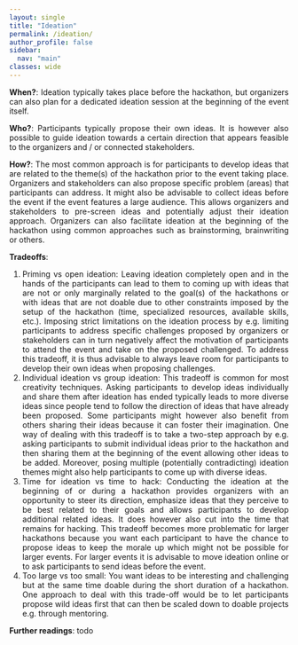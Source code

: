```yaml
---
layout: single
title: "Ideation"
permalink: /ideation/
author_profile: false
sidebar:
  nav: "main"
classes: wide
---
```

<style>
  p { text-align:justify; }
  li { text-align:justify; }
</style>
<p><b>When?</b>: Ideation typically takes place before the hackathon, but organizers can also plan for a dedicated ideation session at the beginning of the event itself.</p>
<p><b>Who?</b>: Participants typically propose their own ideas. It is however also possible to guide ideation towards a certain direction that appears feasible to the organizers and / or connected stakeholders.</p>
<p><b>How?</b>: The most common approach is for participants to develop ideas that are related to the theme(s) of the hackathon prior to the event taking place. Organizers and stakeholders can also propose specific problem (areas) that participants can address. It might also be advisable to collect ideas before the event if the event features a large audience. This allows organizers and stakeholders to pre-screen ideas and potentially adjust their ideation approach. Organizers can also facilitate ideation at the beginning of the hackathon using common approaches such as brainstorming, brainwriting or others.</p>
<p><b>Tradeoffs</b>:
  <ol><li>Priming vs open ideation: Leaving ideation completely open and in the hands of the participants can lead to them to coming up with ideas that are not or only marginally related to the goal(s) of the hackathons or with ideas that are not doable due to other constraints imposed by the setup of the hackathon (time, specialized resources, available skills, etc.). Imposing strict limitations on the ideation process by e.g. limiting participants to address specific challenges proposed by organizers or stakeholders can in turn negatively affect the motivation of participants to attend the event and take on the proposed challenged. To address this tradeoff, it is thus advisable to always leave room for participants to develop their own ideas when proposing challenges.</li>
  <li>Individual ideation vs group ideation: This tradeoff is common for most creativity techniques. Asking participants to develop ideas individually and share them after ideation has ended typically leads to more diverse ideas since people tend to follow the direction of ideas that have already been proposed. Some participants might however also benefit from others sharing their ideas because it can foster their imagination. One way of dealing with this tradeoff is to take a two-step approach by e.g. asking participants to submit individual ideas prior to the hackathon and then sharing them at the beginning of the event allowing other ideas to be added. Moreover, posing multiple (potentially contradicting) ideation themes might also help participants to come up with diverse ideas.</li>
  <li>Time for ideation vs time to hack: Conducting the ideation at the beginning of or during a hackathon provides organizers with an opportunity to steer its direction, emphasize ideas that they perceive to be best related to their goals and allows participants to develop additional related ideas. It does however also cut into the time that remains for hacking. This tradeoff becomes more problematic for larger hackathons because you want each participant to have the chance to propose ideas to keep the morale up which might not be possible for larger events. For larger events it is advisable to move ideation online or to ask participants to send ideas before the event.</li>
  <li>Too large vs too small: You want ideas to be interesting and challenging but at the same time doable during the short duration of a hackathon. One approach to deal with this trade-off would be to let participants propose wild ideas first that can then be scaled down to doable projects e.g. through mentoring.</li></ol></p>
<p><b>Further readings</b>: todo</p>
